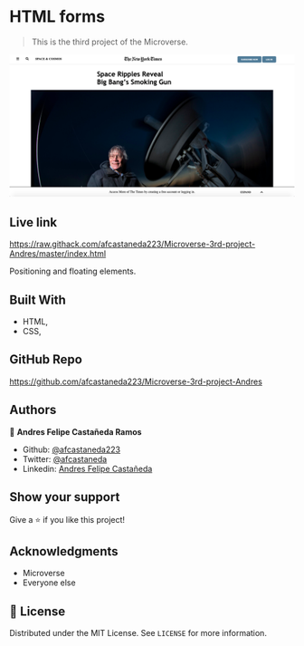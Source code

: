 # HTML forms

> This is the third project of the Microverse.

![screenshot](./assets/screenshot.png)

## Live link

https://raw.githack.com/afcastaneda223/Microverse-3rd-project-Andres/master/index.html



Positioning and floating elements.

## Built With

- HTML,
- CSS,

## GitHub Repo

https://github.com/afcastaneda223/Microverse-3rd-project-Andres

## Authors

👤 **Andres Felipe Castañeda Ramos**

- Github: [@afcastaneda223](https://github.com/afcastaneda223)
- Twitter: [@afcastaneda](https://twitter.com/afcastaneda)
- Linkedin: [Andres Felipe Castañeda](www.linkedin.com/in/andres-castaneda223)

## Show your support

Give a ⭐️ if you like this project!

## Acknowledgments

- Microverse
- Everyone else

## 📝 License

Distributed under the MIT License. See `LICENSE` for more information.
